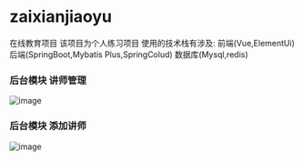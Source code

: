 # zaixianjiaoyu
在线教育项目 该项目为个人练习项目 
使用的技术栈有涉及: 前端(Vue,ElementUi) 后端(SpringBoot,Mybatis Plus,SpringColud) 数据库(Mysql,redis)

### 后台模块 讲师管理
![image](https://user-images.githubusercontent.com/83861966/223716938-1478c5c5-e3da-41a9-be88-771c19ed768c.png)

### 后台模块 添加讲师
![image](https://user-images.githubusercontent.com/83861966/223717340-cfdcbd25-742c-4a49-a335-941b5efa7892.png)
